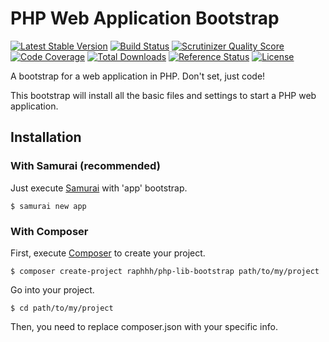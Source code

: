 # PHP Web Application Bootstrap

[![Latest Stable Version](https://poser.pugx.org/raphhh/php-app-bootstrap/v/stable.svg)](https://packagist.org/packages/raphhh/php-app-bootstrap)
[![Build Status](https://travis-ci.org/Raphhh/php-app-bootstrap.png)](https://travis-ci.org/Raphhh/php-app-bootstrap)
[![Scrutinizer Quality Score](https://scrutinizer-ci.com/g/Raphhh/php-app-bootstrap/badges/quality-score.png?b=master)](https://scrutinizer-ci.com/g/Raphhh/php-app-bootstrap/)
[![Code Coverage](https://scrutinizer-ci.com/g/Raphhh/php-app-bootstrap/badges/coverage.png?b=master)](https://scrutinizer-ci.com/g/Raphhh/php-app-bootstrap/)
[![Total Downloads](https://poser.pugx.org/raphhh/php-app-bootstrap/downloads.svg)](https://packagist.org/packages/raphhh/php-app-bootstrap)
[![Reference Status](https://www.versioneye.com/php/raphhh:php-app-bootstrap/reference_badge.svg?style=flat)](https://www.versioneye.com/php/raphhh:php-app-bootstrap/references)
[![License](https://poser.pugx.org/raphhh/php-app-bootstrap/license.svg)](https://packagist.org/packages/raphhh/php-app-bootstrap)

A bootstrap for a web application in PHP. Don't set, just code!  

This bootstrap will install all the basic files and settings to start a PHP web application. 


## Installation

### With Samurai (recommended)

Just execute [Samurai](https://github.com/Raphhh/samurai) with 'app' bootstrap.

```
$ samurai new app
```

### With Composer

First, execute [Composer](https://getcomposer.org/) to create your project.

```
$ composer create-project raphhh/php-lib-bootstrap path/to/my/project
```

Go into your project.

```
$ cd path/to/my/project
```

Then, you need to replace composer.json with your specific info.

